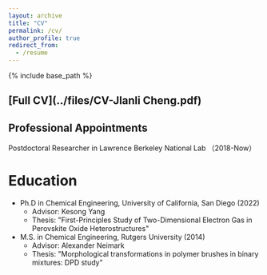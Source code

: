 ```yaml
---
layout: archive
title: "CV"
permalink: /cv/
author_profile: true
redirect_from:
  - /resume
---
```


{% include base_path %}

## [Full CV](../files/CV-JIanli Cheng.pdf)

## Professional Appointments
Postdoctoral Researcher in Lawrence Berkeley National Lab （2018-Now）

Education
======
* Ph.D in Chemical Engineering, University of California, San Diego (2022)
  * Advisor: Kesong Yang
  * Thesis: "First-Principles Study of Two-Dimensional Electron Gas in Perovskite Oxide Heterostructures"
* M.S. in Chemical Engineering, Rutgers University (2014)
  * Advisor: Alexander Neimark
  * Thesis: "Morphological transformations in polymer brushes in binary mixtures: DPD study"
